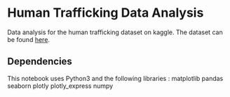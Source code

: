# Human Trafficking Data Analysis 
Data analysis for the human trafficking dataset on kaggle. The dataset can be found [here](https://www.kaggle.com/andrewmvd/global-human-trafficking).

## Dependencies  
This notebook uses Python3 and the following libraries : 
matplotlib 
pandas 
seaborn 
plotly 
plotly_express 
numpy 
